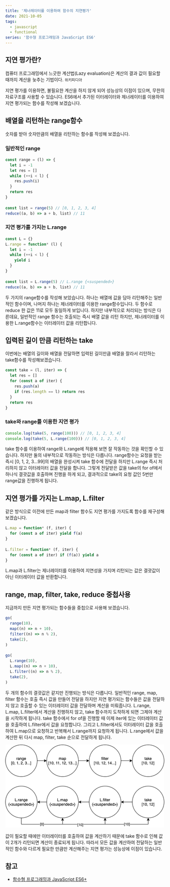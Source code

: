 ```yaml
---
title: '제너레이터를 이용하여 함수의 지연평가'
date: 2021-10-05
tags:
  - javascript
  - functional
series: '함수형 프로그래밍과 JavaScript ES6'
---
```


## 지연 평가란?

컴퓨터 프로그래밍에서 느긋한 계산법(Lazy evaluation)은 계산의 결과 값이 필요할 때까지 계산을 늦추는 기법이다. `위키피디아`

지연 평가를 이용하면, 불필요한 계산을 하지 않게 되어 성능상의 이점이 있으며, 무한의 자료구조를 사용할 수 있습니다. ES6에서 추가된 이터레이터와 제너레이터를 이용하여 지연 평가되는 함수를 작성해 보겠습니다.

## 배열을 리턴하는 range함수

숫자를 받아 숫자만큼의 배열을 리턴하는 함수를 작성해 보겠습니다.

### 일반적인 range

```jsx
const range = (l) => {
  let i = -1
  let res = []
  while (++i < l) {
    res.push(i)
  }
  return res
}

const list = range(5) // [0, 1, 2, 3, 4]
reduce((a, b) => a + b, list) // 11
```

### 지연 평가를 가지는 L.range

```jsx
const L = {}
L.range = function* (l) {
  let i = -1
  while (++i < l) {
    yield i
  }
}

const list = L.range(5) // L.range {<suspended>}
reduce((a, b) => a + b, list) // 11
```

두 가지의 range함수를 작성해 보았습니다. 하나는 배열에 값을 담아 리턴해주는 일반적인 함수이며, 나머지 하나는 제너레이터를 이용한 range함수입니다. 두 함수로 reduce 한 값은 11로 모두 동일하게 보입니다. 하지만 내부적으로 처리되는 방식은 다른데요, 일반적인 range 함수는 호출되는 즉시 배열 값을 리턴 하지만, 제너레이터를 이용한 L.range함수는 이터레이터 값을 리턴합니다.

## 입력된 길이 만큼 리턴하는 take

이번에는 배열의 길이와 배열을 전달하면 입력된 길이만큼 배열을 잘라서 리턴하는 take함수를 작성해보겠습니다.

```jsx
const take = (l, iter) => {
  let res = []
  for (const a of iter) {
    res.push(a)
    if (res.length == l) return res
  }
  return res
}
```

### take와 range를 이용한 지연 평가

```jsx
console.log(take(5, range(100))) // [0, 1, 2, 3, 4]
console.log(take(5, L.range(100))) // [0, 1, 2, 3, 4]
```

take 함수를 이용하여 range와 L.range에 적용해 보면 잘 작동하는 것을 확인할 수 있습니다.
하지만 둘의 내부적으로 작동하는 방식은 다릅니다. range함수는 요청을 받는 즉시 [0, 1, 2, 3…99]의 배열을 완성시켜 take 함수에 전달을 하지만 L.range 즉시 처리하지 않고 이터레이터 값을 전달을 합니다. 그렇게 전달받은 값을 take의 for of에서 하나식 결괏값을 호출하며 진행을 하게 되고, 결과적으로 take의 요청 값인 5번만 range값을 진행하게 됩니다.

## 지연 평가를 가지는 L.map, L.filter

같은 방식으로 이전에 만든 map과 filter 함수도 지연 평가를 가지도록 함수를 재구성해보겠습니다.

```jsx
L.map = function* (f, iter) {
  for (const a of iter) yield f(a)
}

L.filter = function* (f, iter) {
  for (const a of iter) if (f(a)) yield a
}
```

L.map과 L.filter는 제너레이터를 이용하여 지연성을 가지며 리턴되는 값은 결괏값이 아닌 이터레이터 값을 반환합니다.

## range, map, filter, take, reduce 중첩사용

지금까지 만든 지연 평가되는 함수들을 중첩으로 사용해 보겠습니다.

```jsx
go(
  range(10),
  map((n) => n + 10),
  filter((n) => n % 2),
  take(2),
)

go(
  L.range(10),
  L.map((n) => n + 10),
  L.filter((n) => n % 2),
  take(2),
)
```

두 개의 함수의 결괏값은 같지만 진행되는 방식은 다릅니다. 일반적인 range, map, filter 함수는 호출 즉시 값을 만들어 전달을 하지만 지연 평가되는 함수들은 값을 전달하지 않고 호출할 수 있는 이터레이터 값을 전달하며 계산을 미뤄줍니다.
L.range, L.map, L.filter에서 계산을 진행하지 않고, take 함수까지 도착하게 되면 그제야 계산을 시작하게 됩니다. take 함수에서 for of을 진행할 때 이제 iter에 있는 이터레이터 값을 호출하여 L.filter에서 값을 요청합니다. 그리고 L.filter에서도 이터레이터 값을 호출하여 L.map으로 요청하고 반복해서 L.range까지 요청하게 됩니다. L.range에서 값을 계산한 뒤 다시 map, filter, take 순으로 전달하게 됩니다.

![](images/01.png)

값이 필요할 때에만 이터레이터를 호출하여 값을 계산하기 때문에 take 함수로 인해 값이 2개가 리턴되면 계산이 종료되게 됩니다. 따라서 모든 값을 계산하여 전달하는 일반적인 함수와 다르게 필요한 만큼만 계산해주는 지연 평가는 성능상에 이점이 있습니다.

## 참고

- [함수형 프로그래밍과 JavaScript ES6+](https://www.inflearn.com/course/functional-es6)

